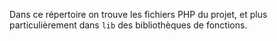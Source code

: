 Dans ce répertoire on trouve les fichiers PHP du projet, et plus particulièrement dans `lib` des bibliothèques de fonctions.